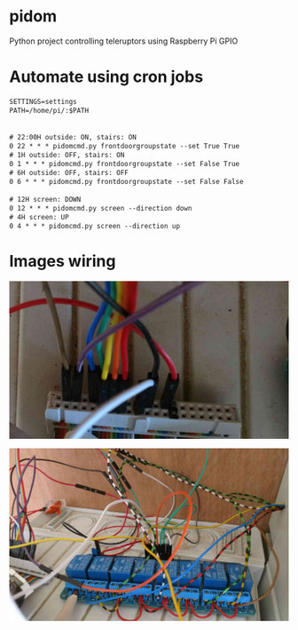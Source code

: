 # pidom
Python project controlling teleruptors using Raspberry Pi GPIO

# Automate using cron jobs
```
SETTINGS=settings
PATH=/home/pi/:$PATH


# 22:00H outside: ON, stairs: ON
0 22 * * * pidomcmd.py frontdoorgroupstate --set True True
# 1H outside: OFF, stairs: ON
0 1 * * * pidomcmd.py frontdoorgroupstate --set False True
# 6H outside: OFF, stairs: OFF
0 6 * * * pidomcmd.py frontdoorgroupstate --set False False

# 12H screen: DOWN
0 12 * * * pidomcmd.py screen --direction down
# 4H screen: UP
0 4 * * * pidomcmd.py screen --direction up
```

# Images wiring

![Picture switches](switches.jpg "Wiring switching")

![RPi cabling](cabling_pi.jpg "RPi cabling")
